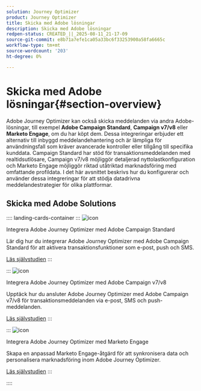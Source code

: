 ```yaml
---
solution: Journey Optimizer
product: Journey Optimizer
title: Skicka med Adobe lösningar
description: Skicka med Adobe lösningar
redpen-status: CREATED_||_2025-08-11_21-17-09
source-git-commit: e8b71a7efe1ca05a33bc6f33253900a58fa6665c
workflow-type: tm+mt
source-wordcount: '203'
ht-degree: 0%

---
```



# Skicka med Adobe lösningar{#section-overview}

Adobe Journey Optimizer kan också skicka meddelanden via andra Adobe-lösningar, till exempel **Adobe Campaign Standard**, **Campaign v7/v8** eller **Marketo Engage**, om du har köpt dem. Dessa integreringar erbjuder ett alternativ till inbyggd meddelandehantering och är lämpliga för användningsfall som kräver avancerade kontroller eller tillgång till specifika kunddata. Campaign Standard har stöd för transaktionsmeddelanden med realtidsutlösare, Campaign v7/v8 möjliggör detaljerad nyttolastkonfiguration och Marketo Engage möjliggör riktad utåtriktad marknadsföring med omfattande profildata. I det här avsnittet beskrivs hur du konfigurerar och använder dessa integreringar för att stödja datadrivna meddelandestrategier för olika plattformar.

## Skicka med Adobe Solutions

:::: landing-cards-container
:::
![icon](https://cdn.experienceleague.adobe.com/icons/puzzle-piece.svg)

Integrera Adobe Journey Optimizer med Adobe Campaign Standard

Lär dig hur du integrerar Adobe Journey Optimizer med Adobe Campaign Standard för att aktivera transaktionsfunktioner som e-post, push och SMS.

[Läs självstudien](../using/action/acs-action.md)
:::

:::
![icon](https://cdn.experienceleague.adobe.com/icons/puzzle-piece.svg)

Integrera Adobe Journey Optimizer med Adobe Campaign v7/v8

Upptäck hur du ansluter Adobe Journey Optimizer med Adobe Campaign v7/v8 för transaktionsmeddelanden via e-post, SMS och push-meddelanden.

[Läs självstudien](../using/action/acc-action.md)
:::

:::
![icon](https://cdn.experienceleague.adobe.com/icons/puzzle-piece.svg)

Integrera Adobe Journey Optimizer med Marketo Engage

Skapa en anpassad Marketo Engage-åtgärd för att synkronisera data och personalisera marknadsföring inom Adobe Journey Optimizer.

[Läs självstudien](../using/action/marketo-engage.md)
:::

::::

